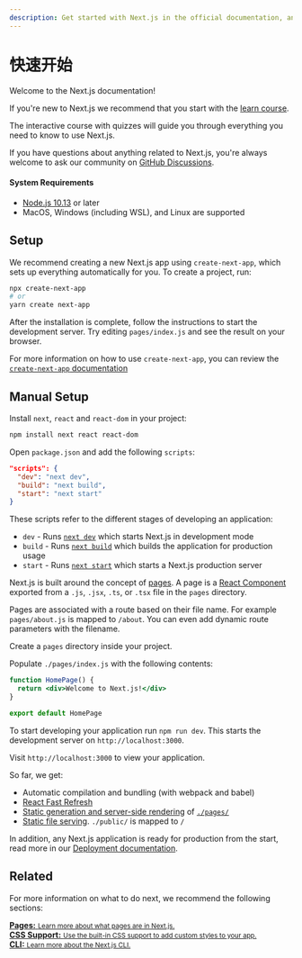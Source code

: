 ```yaml
---
description: Get started with Next.js in the official documentation, and learn more about all our features!
---
```


# 快速开始

Welcome to the Next.js documentation!

If you're new to Next.js we recommend that you start with the [learn course](https://nextjs.org/learn/basics/getting-started).

The interactive course with quizzes will guide you through everything you need to know to use Next.js.

If you have questions about anything related to Next.js, you're always welcome to ask our community on [GitHub Discussions](https://github.com/vercel/next.js/discussions).

#### System Requirements

- [Node.js 10.13](https://nodejs.org/) or later
- MacOS, Windows (including WSL), and Linux are supported

## Setup

We recommend creating a new Next.js app using `create-next-app`, which sets up everything automatically for you. To create a project, run:

```bash
npx create-next-app
# or
yarn create next-app
```

After the installation is complete, follow the instructions to start the development server. Try editing `pages/index.js` and see the result on your browser.

For more information on how to use `create-next-app`, you can review the [`create-next-app` documentation](/docs/create-next-app.md)

## Manual Setup

Install `next`, `react` and `react-dom` in your project:

```bash
npm install next react react-dom
```

Open `package.json` and add the following `scripts`:

```json
"scripts": {
  "dev": "next dev",
  "build": "next build",
  "start": "next start"
}
```

These scripts refer to the different stages of developing an application:

- `dev` - Runs [`next dev`](/docs/api-reference/cli#development) which starts Next.js in development mode
- `build` - Runs [`next build`](/docs/api-reference/cli#build) which builds the application for production usage
- `start` - Runs [`next start`](/docs/api-reference/cli#production) which starts a Next.js production server

Next.js is built around the concept of [pages](/docs/basic-features/pages.md). A page is a [React Component](https://reactjs.org/docs/components-and-props.html) exported from a `.js`, `.jsx`, `.ts`, or `.tsx` file in the `pages` directory.

Pages are associated with a route based on their file name. For example `pages/about.js` is mapped to `/about`. You can even add dynamic route parameters with the filename.

Create a `pages` directory inside your project.

Populate `./pages/index.js` with the following contents:

```jsx
function HomePage() {
  return <div>Welcome to Next.js!</div>
}

export default HomePage
```

To start developing your application run `npm run dev`. This starts the development server on `http://localhost:3000`.

Visit `http://localhost:3000` to view your application.

So far, we get:

- Automatic compilation and bundling (with webpack and babel)
- [React Fast Refresh](https://nextjs.org/blog/next-9-4#fast-refresh)
- [Static generation and server-side rendering](/docs/basic-features/data-fetching.md) of [`./pages/`](/docs/basic-features/pages.md)
- [Static file serving](/docs/basic-features/static-file-serving.md). `./public/` is mapped to `/`

In addition, any Next.js application is ready for production from the start, read more in our [Deployment documentation](/docs/deployment.md).

## Related

For more information on what to do next, we recommend the following sections:

<div class="card">
  <a href="/docs/basic-features/pages.md">
    <b>Pages:</b>
    <small>Learn more about what pages are in Next.js.</small>
  </a>
</div>

<div class="card">
  <a href="/docs/basic-features/built-in-css-support.md">
    <b>CSS Support:</b>
    <small>Use the built-in CSS support to add custom styles to your app.</small>
  </a>
</div>

<div class="card">
  <a href="/docs/api-reference/cli.md">
    <b>CLI:</b>
    <small>Learn more about the Next.js CLI.</small>
  </a>
</div>
